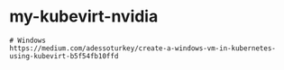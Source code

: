 # my-kubevirt-nvidia
```
# Windows
https://medium.com/adessoturkey/create-a-windows-vm-in-kubernetes-using-kubevirt-b5f54fb10ffd
```
